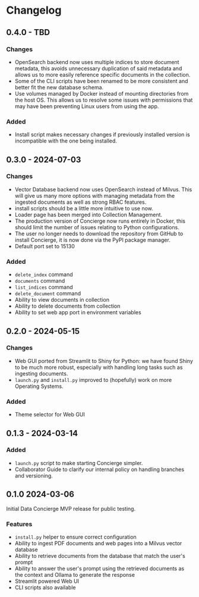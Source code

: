 # Changelog

## 0.4.0 - TBD

### Changes

- OpenSearch backend now uses multiple indices to store document metadata, this avoids unnecessary duplication of said metadata and allows us to more easily reference specific documents in the collection.
- Some of the CLI scripts have been renamed to be more consistent and better fit the new database schema.
- Use volumes managed by Docker instead of mounting directories from the host OS. This allows us to resolve some issues with permissions that may have been preventing Linux users from using the app.

### Added

- Install script makes necessary changes if previously installed version is incompatible with the one being installed.

## 0.3.0 - 2024-07-03

### Changes

- Vector Database backend now uses OpenSearch instead of Milvus. This will give us many more options with managing metadata from the ingested documents as well as strong RBAC features.
- install scripts should be a little more intuitive to use now.
- Loader page has been merged into Collection Management.
- The production version of Concierge now runs entirely in Docker, this should limit the number of issues relating to Python configurations.
- The user no longer needs to download the repository from GitHub to install Concierge, it is now done via the PyPI package manager.
- Default port set to 15130

### Added

- `delete_index` command
- `documents` command
- `list_indices` command
- `delete_document` command
- Ability to view documents in collection
- Ability to delete documents from collection
- Ability to set web app port in environment variables

## 0.2.0 - 2024-05-15

### Changes

- Web GUI ported from Streamlit to Shiny for Python: we have found Shiny to be much more robust, especially with handling long tasks such as ingesting documents.
- `launch.py` and `install.py` improved to (hopefully) work on more Operating Systems.

### Added

- Theme selector for Web GUI

## 0.1.3 - 2024-03-14

### Added

- `launch.py` script to make starting Concierge simpler.
- Collaborator Guide to clarify our internal policy on handling branches and versioning.

## 0.1.0 2024-03-06

Initial Data Concierge MVP release for public testing.

### Features

- `install.py` helper to ensure correct configuration
- Ability to ingest PDF documents and web pages into a Milvus vector database
- Ability to retrieve documents from the database that match the user's prompt
- Ability to answer the user's prompt using the retrieved documents as the context and Ollama to generate the response
- Streamlit powered Web UI
- CLI scripts also available


